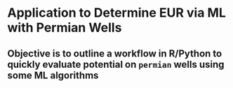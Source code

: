 # Application to Determine EUR via ML with Permian Wells

## Objective is to outline a workflow in R/Python to quickly evaluate potential on `permian` wells using some ML algorithms
